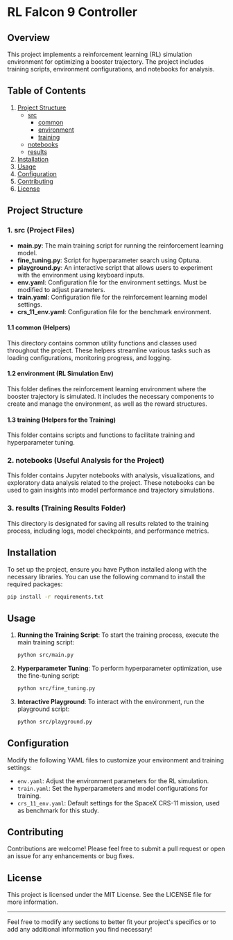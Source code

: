 
# RL Falcon 9 Controller 

## Overview

This project implements a reinforcement learning (RL) simulation environment for optimizing a booster trajectory. The project includes training scripts, environment configurations, and notebooks for analysis. 

## Table of Contents

1. [Project Structure](#project-structure)
   - [src](#src-project-files)
     - [common](#common-helpers)
     - [environment](#environment-rl-simulation-env)
     - [training](#training-helpers-for-the-training)
   - [notebooks](#notebooks-useful-analysis-for-the-project)
   - [results](#results-training-results-folder)
2. [Installation](#installation)
3. [Usage](#usage)
4. [Configuration](#configuration)
5. [Contributing](#contributing)
6. [License](#license)

## Project Structure

### 1. src (Project Files)

- **main.py**: The main training script for running the reinforcement learning model.
- **fine_tuning.py**: Script for hyperparameter search using Optuna.
- **playground.py**: An interactive script that allows users to experiment with the environment using keyboard inputs.
- **env.yaml**: Configuration file for the environment settings. Must be modified to adjust parameters.
- **train.yaml**: Configuration file for the reinforcement learning model settings.
- **crs_11_env.yaml**: Configuration file for the benchmark environment.


#### 1.1 common (Helpers)
This directory contains common utility functions and classes used throughout the project. These helpers streamline various tasks such as loading configurations, monitoring progress, and logging.

#### 1.2 environment (RL Simulation Env)
This folder defines the reinforcement learning environment where the booster trajectory is simulated. It includes the necessary components to create and manage the environment, as well as the reward structures.

#### 1.3 training (Helpers for the Training)
This folder contains scripts and functions to facilitate training and hyperparameter tuning.


### 2. notebooks (Useful Analysis for the Project)
This folder contains Jupyter notebooks with analysis, visualizations, and exploratory data analysis related to the project. These notebooks can be used to gain insights into model performance and trajectory simulations.

### 3. results (Training Results Folder)
This directory is designated for saving all results related to the training process, including logs, model checkpoints, and performance metrics.

## Installation

To set up the project, ensure you have Python installed along with the necessary libraries. You can use the following command to install the required packages:

```bash
pip install -r requirements.txt
```

## Usage

1. **Running the Training Script**:
   To start the training process, execute the main training script:

   ```bash
   python src/main.py
   ```

2. **Hyperparameter Tuning**:
   To perform hyperparameter optimization, use the fine-tuning script:

   ```bash
   python src/fine_tuning.py
   ```

3. **Interactive Playground**:
   To interact with the environment, run the playground script:

   ```bash
   python src/playground.py
   ```

## Configuration

Modify the following YAML files to customize your environment and training settings:

- `env.yaml`: Adjust the environment parameters for the RL simulation.
- `train.yaml`: Set the hyperparameters and model configurations for training.
- `crs_11_env.yaml`: Default settings for the SpaceX CRS-11 mission, used as benchmark for this study.

## Contributing

Contributions are welcome! Please feel free to submit a pull request or open an issue for any enhancements or bug fixes.

## License

This project is licensed under the MIT License. See the LICENSE file for more information.

---

Feel free to modify any sections to better fit your project's specifics or to add any additional information you find necessary!